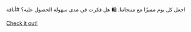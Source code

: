 اجعل كل يوم مميزًا مع منتجاتنا. 🛍️ هل فكرت في مدى سهولة الحصول عليه؟ #أناقة

[Check it out!](https://www.facebook.com/share/17TW2PL6Tj/)